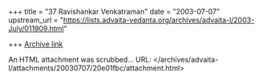 +++
title = "37 Ravishankar Venkatraman"
date = "2003-07-07"
upstream_url = "https://lists.advaita-vedanta.org/archives/advaita-l/2003-July/011909.html"

+++
[Archive link](https://lists.advaita-vedanta.org/archives/advaita-l/2003-July/011909.html)

An HTML attachment was scrubbed...
URL: </archives/advaita-l/attachments/20030707/20e01fbc/attachment.html>
